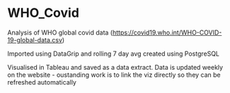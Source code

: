 # WHO_Covid
Analysis of WHO global covid data (https://covid19.who.int/WHO-COVID-19-global-data.csv)

Imported using DataGrip and rolling 7 day avg created using PostgreSQL

Visualised in Tableau and saved as a data extract. Data is updated weekly on the website - oustanding work is to link the viz directly so they can be refreshed automatically
